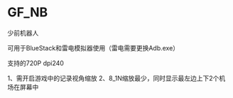 # GF_NB

少前机器人

可用于BlueStack和雷电模拟器使用（雷电需要更换Adb.exe）

支持的720P dpi240

1、需开启游戏中的记录视角缩放
2、8_1N缩放最少，同时显示最左边上下2个机场在屏幕中